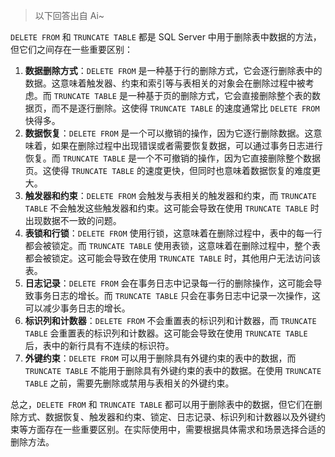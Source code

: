> 以下回答出自 Ai~
> 
`DELETE FROM` 和 `TRUNCATE TABLE` 都是 SQL Server 中用于删除表中数据的方法，但它们之间存在一些重要区别：

1. **数据删除方式**：`DELETE FROM` 是一种基于行的删除方式，它会逐行删除表中的数据。这意味着触发器、约束和索引等与表相关的对象会在删除过程中被考虑。而 `TRUNCATE TABLE` 是一种基于页的删除方式，它会直接删除整个表的数据页，而不是逐行删除。这使得 `TRUNCATE TABLE` 的速度通常比 `DELETE FROM` 快得多。
2. **数据恢复**：`DELETE FROM` 是一个可以撤销的操作，因为它逐行删除数据。这意味着，如果在删除过程中出现错误或者需要恢复数据，可以通过事务日志进行恢复。而 `TRUNCATE TABLE` 是一个不可撤销的操作，因为它直接删除整个数据页。这使得 `TRUNCATE TABLE` 的速度更快，但同时也意味着数据恢复的难度更大。
3. **触发器和约束**：`DELETE FROM` 会触发与表相关的触发器和约束，而 `TRUNCATE TABLE` 不会触发这些触发器和约束。这可能会导致在使用 `TRUNCATE TABLE` 时出现数据不一致的问题。
4. **表锁和行锁**：`DELETE FROM` 使用行锁，这意味着在删除过程中，表中的每一行都会被锁定。而 `TRUNCATE TABLE` 使用表锁，这意味着在删除过程中，整个表都会被锁定。这可能会导致在使用 `TRUNCATE TABLE` 时，其他用户无法访问该表。
5. **日志记录**：`DELETE FROM` 会在事务日志中记录每一行的删除操作，这可能会导致事务日志的增长。而 `TRUNCATE TABLE` 只会在事务日志中记录一次操作，这可以减少事务日志的增长。
6. **标识列和计数器**：`DELETE FROM` 不会重置表的标识列和计数器，而 `TRUNCATE TABLE` 会重置表的标识列和计数器。这可能会导致在使用 `TRUNCATE TABLE` 后，表中的新行具有不连续的标识符。
7. **外键约束**：`DELETE FROM` 可以用于删除具有外键约束的表中的数据，而 `TRUNCATE TABLE` 不能用于删除具有外键约束的表中的数据。在使用 `TRUNCATE TABLE` 之前，需要先删除或禁用与表相关的外键约束。

总之，`DELETE FROM` 和 `TRUNCATE TABLE` 都可以用于删除表中的数据，但它们在删除方式、数据恢复、触发器和约束、锁定、日志记录、标识列和计数器以及外键约束等方面存在一些重要区别。在实际使用中，需要根据具体需求和场景选择合适的删除方法。